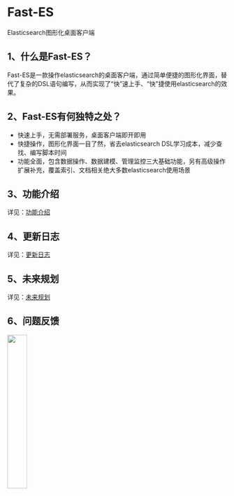 # Fast-ES
Elasticsearch图形化桌面客户端

## 1、什么是Fast-ES？
Fast-ES是一款操作elasticsearch的桌面客户端，通过简单便捷的图形化界面，替代了复杂的DSL语句编写，从而实现了“快”速上手、“快”捷使用elasticsearch的效果。
## 2、Fast-ES有何独特之处？
- 快速上手，无需部署服务，桌面客户端即开即用
- 快捷操作，图形化界面一目了然，省去elasticsearch DSL学习成本，减少查找、编写脚本时间
- 功能全面，包含数据操作、数据建模、管理监控三大基础功能，另有高级操作扩展补充，覆盖索引、文档相关绝大多数elasticsearch使用场景
## 3、功能介绍
详见：[功能介绍](https://github.com/duzhimin/fast-es/blob/main/docs/instructions.md)
## 4、更新日志
详见：[更新日志](https://github.com/duzhimin/fast-es/blob/main/docs/update-log)
## 5、未来规划
详见：[未来规划](https://github.com/duzhimin/fast-es/blob/main/docs/future-plan)
## 6、问题反馈
<img src="https://user-images.githubusercontent.com/59269223/218623247-8ae3cafb-8b04-48e1-b513-24ad87b63906.jpg" width="30%">
